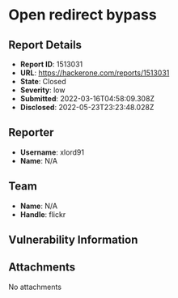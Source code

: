 # Open redirect bypass

## Report Details
- **Report ID**: 1513031
- **URL**: https://hackerone.com/reports/1513031
- **State**: Closed
- **Severity**: low
- **Submitted**: 2022-03-16T04:58:09.308Z
- **Disclosed**: 2022-05-23T23:23:48.028Z

## Reporter
- **Username**: xlord91
- **Name**: N/A

## Team
- **Name**: N/A
- **Handle**: flickr

## Vulnerability Information


## Attachments
No attachments
